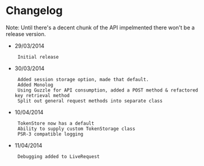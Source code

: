 # Changelog

Note: Until there's a decent chunk of the API impelmented there won't be a release version.

 - 29/03/2014

        Initial release

 - 30/03/2014

        Added session storage option, made that default.
        Added Monolog
        Using Guzzle for API consumption, added a POST method & refactored key retrieval method
        Split out general request methods into separate class

 - 10/04/2014

        TokenStore now has a default
        Ability to supply custom TokenStorage class
        PSR-3 compatible logging

 - 11/04/2014
        
        Debugging added to LiveRequest